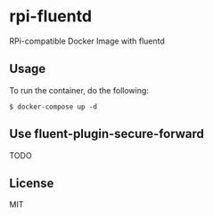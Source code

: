 rpi-fluentd
===========

RPi-compatible Docker Image with fluentd

## Usage

To run the container, do the following:

```
$ docker-compose up -d
```

## Use fluent-plugin-secure-forward

TODO

## License

MIT
